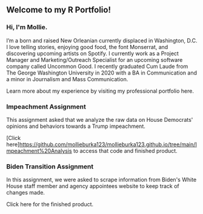 ## Welcome to my R Portfolio!

### Hi, I'm Mollie.

I’m a born and raised New Orleanian currently displaced in Washington, D.C. I love telling stories, enjoying good food, the font Monserrat, and discovering upcoming artists on Spotify. I currently work as a Project Manager and Marketing/Outreach Specialist for an upcoming software company called Uncommon Good. I recently graduated Cum Laude from The George Washington University in 2020 with a BA in Communication and a minor in Journalism and Mass Communication. 

Learn more about my experience by visiting my professional portfolio here. 

### Impeachment Assignment

This assignment asked that we analyze the raw data on House Democrats' opinions and behaviors towards a Trump impeachment. 

[Click here]https://github.com/mollieburka123/mollieburka123.github.io/tree/main/Impeachment%20Analysis to access that code and finished product. 

### Biden Transition Assignment 

In this assignment, we were asked to scrape information from Biden's White House staff member and agency appointees website to keep track of changes made. 

Click here for the finished product. 
